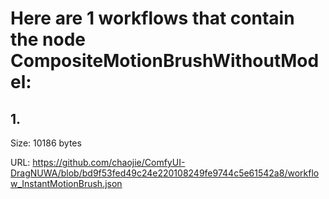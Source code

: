 # Here are 1 workflows that contain the node CompositeMotionBrushWithoutModel:

## 1. 

Size: 10186 bytes

URL: https://github.com/chaojie/ComfyUI-DragNUWA/blob/bd9f53fed49c24e220108249fe9744c5e61542a8/workflow_InstantMotionBrush.json

